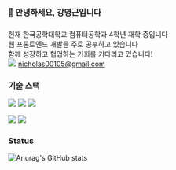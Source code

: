 ### 👋 안녕하세요, 강명근입니다
###
현재 한국공학대학교 컴퓨터공학과 4학년 재학 중입니다  
웹 프론트엔드 개발을 주로 공부하고 있습니다<br/>
함께 성장하고 협업하는 기회를 기다리고 있습니다!  
<a href="https://ko.legacy.reactjs.org/" target="_blank"><img src="https://img.shields.io/badge/gmail-EA4335?style=plastic&logo=gmail&logoColor=white"/></a>
nicholas00105@gmail.com   
### 기술 스택
<a href="https://ko.legacy.reactjs.org/" target="_blank"><img src="https://img.shields.io/badge/html5-E34F26?style=flat-square&logo=html5&logoColor=white"/></a>
<a href="https://ko.legacy.reactjs.org/" target="_blank"><img src="https://img.shields.io/badge/css3-1572B6?style=flat-square&logo=css3&logoColor=white"/></a>
<a href="https://ko.legacy.reactjs.org/" target="_blank"><img src="https://img.shields.io/badge/javascript-F7DF1E?style=flat-square&logo=javascript&logoColor=white"/></a>
  
<a href="https://ko.legacy.reactjs.org/" target="_blank"><img src="https://img.shields.io/badge/react-61DAFB?style=flat-square&logo=react&logoColor=white"/></a>
<a href="https://ko.legacy.reactjs.org/" target="_blank"><img src="https://img.shields.io/badge/typescript-3178C6?style=flat-square&logo=typescript&logoColor=white"/></a>

### Status
![Anurag's GitHub stats](https://github-readme-stats.vercel.app/api?username=oni-nick&show_icons=true&theme=radical)

